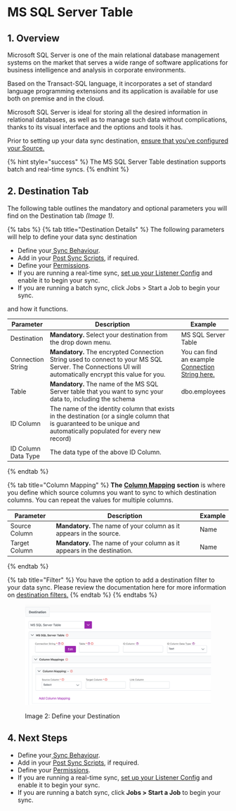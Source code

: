 # MS SQL Server Table

## 1. Overview

Microsoft SQL Server is one of the main relational database management systems on the market that serves a wide range of software applications for business intelligence and analysis in corporate environments.

Based on the Transact-SQL language, it incorporates a set of standard language programming extensions and its application is available for use both on premise and in the cloud.

Microsoft SQL Server is ideal for storing all the desired information in relational databases, as well as to manage such data without complications, thanks to its visual interface and the options and tools it has.

Prior to setting up your data sync destination, [ensure that you've configured your Source.](../supported-data-sync-sources/)

{% hint style="success" %}
The MS SQL Server Table destination supports batch and real-time syncs.
{% endhint %}

## 2. Destination Tab

The following table outlines the mandatory and optional parameters you will find on the Destination tab _(Image 1)._

{% tabs %}
{% tab title="Destination Details" %}
The following parameters will help to define your data sync destination

* Define your[ Sync Behaviour](../building-data-syncs/sync-behaviour.md).
* Add in your [Post Sync Scripts](../building-data-syncs/advanced-settings/post-sync-scripts.md), if required.
* Define your [Permissions](../building-data-syncs/#2.-create-a-data-sync-configuration).
* If you are running a real-time sync, [set up your Listener Config](../supported-real-time-sync-stream-sources/) and enable it to begin your sync.
* If you are running a batch sync, click Jobs > Start a Job to begin your sync.

&#x20;and how it functions.

<table><thead><tr><th>Parameter</th><th width="289.66666666666663">Description</th><th>Example</th></tr></thead><tbody><tr><td>Destination</td><td><strong>Mandatory.</strong> Select your destination from the drop down menu.</td><td>MS SQL Server Table</td></tr><tr><td>Connection String</td><td><strong>Mandatory.</strong>  The encrypted Connection String used to connect to your MS SQL Server. The Connections UI will automatically encrypt this value for you.</td><td>You can find an example <a href="https://www.connectionstrings.com/sql-server/">Connection String here.</a></td></tr><tr><td>Table</td><td><strong>Mandatory.</strong> The name of the MS SQL Server table that you want to sync your data to, including the schema</td><td>dbo.employees</td></tr><tr><td>ID Column</td><td>The name of the identity column that exists in the destination (or a single column that is guaranteed to be unique and automatically populated for every new record) </td><td></td></tr><tr><td>ID Column Data Type</td><td>The data type of the above ID Column. </td><td></td></tr></tbody></table>
{% endtab %}

{% tab title="Column Mapping" %}
**The** [**Column Mapping**](../building-data-syncs/columns-and-mappings/#3.-column-mappings) **section** is where you define which source columns you want to sync to which destination columns. You can repeat the values for multiple columns.

| Parameter     | Description                                                              | Example |
| ------------- | ------------------------------------------------------------------------ | ------- |
| Source Column | **Mandatory.** The name of your column as it appears in the source.      | Name    |
| Target Column | **Mandatory.** The name of your column as it appears in the destination. | Name    |
{% endtab %}

{% tab title="Filter" %}
You have the option to add a destination filter to your data sync. Please review the documentation here for more information on [destination filters.](../building-data-syncs/advanced-settings/filters.md#target-filters)
{% endtab %}
{% endtabs %}

<figure><img src="../../.gitbook/assets/image (78).png" alt=""><figcaption><p>Image 2: Define your Destination</p></figcaption></figure>

## 4. Next Steps

* Define your[ Sync Behaviour](../building-data-syncs/sync-behaviour.md).
* Add in your [Post Sync Scripts](../building-data-syncs/advanced-settings/post-sync-scripts.md), if required.
* Define your [Permissions](../building-data-syncs/#2.-create-a-data-sync-configuration).
* If you are running a real-time sync, [set up your Listener Config](../supported-real-time-sync-stream-sources/) and enable it to begin your sync.
* If you are running a batch sync, click **Jobs > Start a Job** to begin your sync.
